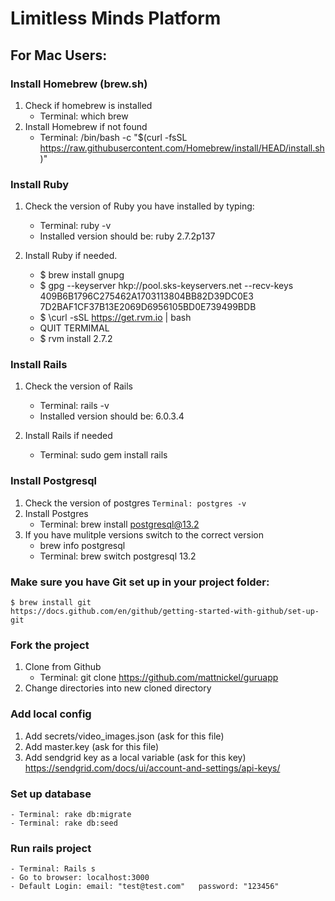# Limitless Minds Platform



## For Mac Users:
### Install Homebrew (brew.sh)
1. Check if homebrew is installed
   * Terminal: which brew
2. Install Homebrew if not found
    - Terminal: /bin/bash -c "$(curl -fsSL https://raw.githubusercontent.com/Homebrew/install/HEAD/install.sh)"

### Install Ruby
1. Check the version of Ruby you have installed by typing:
   - Terminal: ruby -v
   - Installed version should be: ruby 2.7.2p137

2. Install Ruby if needed.
    - $ brew install gnupg
    - $ gpg --keyserver hkp://pool.sks-keyservers.net --recv-keys 409B6B1796C275462A1703113804BB82D39DC0E3 7D2BAF1CF37B13E2069D6956105BD0E739499BDB
    - $ \curl -sSL https://get.rvm.io | bash
    - QUIT TERMIMAL
    - $ rvm install 2.7.2

### Install Rails
1. Check the version of Rails
    - Terminal: rails -v
    - Installed version should be: 6.0.3.4
  
2. Install Rails if needed
    - Terminal: sudo gem install rails

### Install Postgresql
1. Check the version of postgres
    `Terminal: postgres -v`
2. Install Postgres
    - Terminal: brew install postgresql@13.2
3. If you have mulitple versions switch to the correct version
    - brew info postgresql
    - Terminal: brew switch postgresql 13.2 

### Make sure you have Git set up in your project folder:
    $ brew install git
    https://docs.github.com/en/github/getting-started-with-github/set-up-git

### Fork the project
1. Clone from Github
    - Terminal: git clone https://github.com/mattnickel/guruapp
2. Change directories into new cloned directory

### Add local config
1. Add secrets/video_images.json (ask for this file)
2. Add master.key (ask for this file)
3. Add sendgrid key as a local variable (ask for this key)
      https://sendgrid.com/docs/ui/account-and-settings/api-keys/

### Set up database
    - Terminal: rake db:migrate
    - Terminal: rake db:seed

### Run rails project
    - Terminal: Rails s
    - Go to browser: localhost:3000
    - Default Login: email: "test@test.com"   password: "123456"

